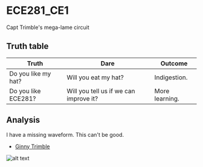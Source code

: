 ECE281_CE1
==========

Capt Trimble's mega-lame circuit

## Truth table
| Truth | Dare | Outcome |
| --- | --- | --- |
| Do you like my hat? | Will you eat my hat? | Indigestion. |
| Do you like ECE281? | Will you tell us if we can improve it?| More learning. |

## Analysis
I have a missing waveform.  This can't be good.

- [Ginny Trimble]( https://github.com/vtrimble/ECE281-student-accounts)

![alt text](https://raw2.github.com/vtrimble/ECE281_CE1/master/CE1_Trimble/areas-of-smoke.png "There is smoke in CO!")

